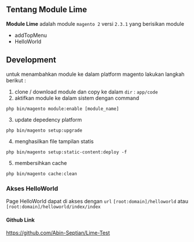 ## Tentang Module Lime

**Module Lime** adalah module `magento 2` versi `2.3.1` yang berisikan module 
- addTopMenu
- HelloWorld

## Development
untuk menambahkan module ke dalam platform magento lakukan langkah berikut :

1. clone / download module dan copy ke dalam `dir` : `app/code`
2. aktifkan module ke dalam sistem dengan command
```
php bin/magento module:enable [module_name]
```
3. update depedency platform
```
php bin/magento setup:upgrade
```
4. menghasilkan file tampilan statis 
```
php bin/magento setup:static-content:deploy -f
```
5. membersihkan cache
```
php bin/magento cache:clean
```

### Akses HelloWorld
Page HelloWorld dapat di akses dengan `url` `[root:domain]/helloworld` atau `[root:domain]/helloworld/index/index`

#### Github Link
https://github.com/Abin-Septian/Lime-Test